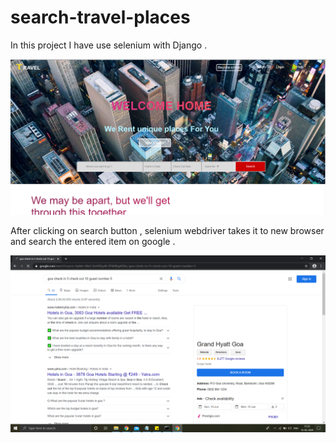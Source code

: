 # search-travel-places
In this project I have use selenium with Django .

![](Screenshot%20(196).png)

After clicking on search button , selenium webdriver takes it to new browser and search the entered item on google .

![](Screenshot%20(197).png)
